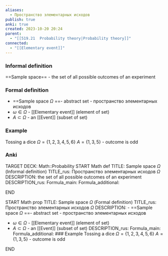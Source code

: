 ```yaml
---
aliases:
  - Пространство элементарных исходов
publish: true
anki: true
created: 2023-10-20 20:24
parent:
  - "[[519.21  Probability theory|Probability theory]]"
connected:
  - "[[Elementary event]]"
---
```

### Informal definition
==Sample space== - the set of all possible outcomes of an experiment

### Formal definition
- ==Sample space $\Omega$ ==- abstract set - пространство элементарных исходов
- $\omega \in \Omega$ - [[Elementary event]] (element of set)
- $A \subset \Omega$ - an [[Event]] (subset of set)

### Example
Tossing a dice
$\Omega = \{1, 2, 3, 4, 5, 6\}$
$A = \{1, 3, 5\}$ - outcome is odd


### Anki
TARGET DECK: Math::Probability
START
Math def
TITLE: Sample space $\Omega$ 
(Informal definition)
TITLE_rus: Пространство элементарных исходов $\Omega$
DESCRIPTION: the set of all possible outcomes of an experiment
DESCRIPTION_rus: 
Formula_main: 
Formula_additional: 
<!--ID: 1697972538023-->
END

START
Math prop
TITLE: Sample space $\Omega$ 
(Formal definition)
TITLE_rus: Пространство элементарных исходов $\Omega$
DESCRIPTION: - ==Sample space $\Omega$ ==- abstract set - пространство элементарных исходов
- $\omega \in \Omega$ - [[Elementary event]] (element of set)
- $A \subset \Omega$ - an [[Event]] (subset of set)
DESCRIPTION_rus: 
Formula_main: 
Formula_additional: ### Example
Tossing a dice
$\Omega = \{1, 2, 3, 4, 5, 6\}$
$A = \{1, 3, 5\}$ - outcome is odd
<!--ID: 1697972538037-->
END